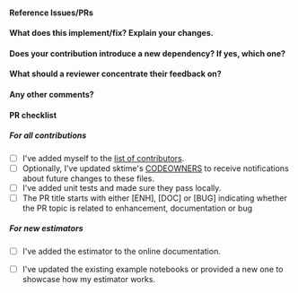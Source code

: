 <!--
Thanks for contributing a pull request! Please ensure you have taken a look
at our contribution guide: https://github.com/alan-turing-institute/sktime/blob/main/CONTRIBUTING.md
-->

#### Reference Issues/PRs
<!--
Example: Fixes #1234. See also #3456.

Please use keywords (e.g., Fixes) to create link to the issues or pull requests
you resolved, so that they will automatically be closed when your pull request
is merged. See https://github.com/blog/1506-closing-issues-via-pull-requests
-->


#### What does this implement/fix? Explain your changes.
<!--
A clear and concise description of what you have implemented.
-->

#### Does your contribution introduce a new dependency? If yes, which one?

<!--
If your contribution does add a new hard dependency, we may suggest to initially develop your contribution in a separate companion package in https://github.com/sktime/ to keep external dependencies of the core sktime package to a minimum.
-->

#### What should a reviewer concentrate their feedback on?

<!-- This section is particularly useful if you have a pull request that is still in development. You can guide the reviews to focus on the parts that are ready for their comments. We suggest using bullets (indicated by * or -) and filled checkboxes [x] here -->

#### Any other comments?
<!--
Please be aware that we are a loose team of volunteers so patience is necessary; assistance handling other issues is very welcome. We value all user contributions, no matter how minor they are. If we are slow to review, either the pull request needs some benchmarking, tinkering, convincing, etc. or more likely the reviewers are simply busy. In either case, we ask for your understanding during the review process.
-->

#### PR checklist
<!--
Please go through the checklist below. Please feel free to remove points if they are not applicable.
-->

##### For all contributions
- [ ] I've added myself to the [list of contributors](https://github.com/alan-turing-institute/sktime/blob/main/.all-contributorsrc).
- [ ] Optionally, I've updated sktime's [CODEOWNERS](https://github.com/alan-turing-institute/sktime/blob/main/CODEOWNERS) to receive notifications about future changes to these files.
- [ ] I've added unit tests and made sure they pass locally.
- [ ] The PR title starts with either [ENH], [DOC] or [BUG] indicating whether the PR topic is related to enhancement, documentation or bug

##### For new estimators
- [ ] I've added the estimator to the online documentation.
- [ ] I've updated the existing example notebooks or provided a new one to showcase how my estimator works.


<!--
Thanks for contributing!
-->
